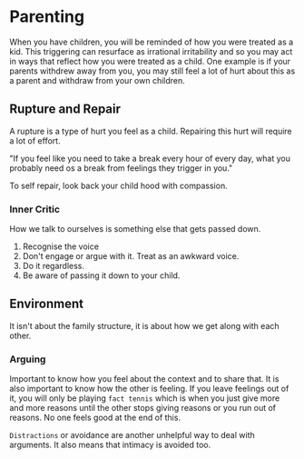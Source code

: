 # Parenting

When you have children, you will be reminded of how you were treated as a kid. This triggering can resurface as irrational irritability and so you may act in ways that reflect how you were treated as a child. One example is if your parents withdrew away from you, you may still feel a lot of hurt about this as a parent and withdraw from your own children.

## Rupture and Repair

A rupture is a type of hurt you feel as a child. Repairing this hurt will require a lot of effort.

"If you feel like you need to take a break every hour of every day, what you probably need os a break from feelings they trigger in you."

To self repair, look back your child hood with compassion.

### Inner Critic

How we talk to ourselves is something else that gets passed down.

1. Recognise the voice
2. Don't engage or argue with it. Treat as an awkward voice.
3. Do it regardless.
4. Be aware of passing it down to your child.

## Environment

It isn't about the family structure, it is about how we get along with each other.

### Arguing

Important to know how you feel about the context and to share that. It is also important to know how the other is feeling. If you leave feelings out of it, you will only be playing `fact tennis` which is when you just give more and more reasons until the other stops giving reasons or you run out of reasons. No one feels good at the end of this.

`Distractions` or avoidance are another unhelpful way to deal with arguments. It also means that intimacy is avoided too.
